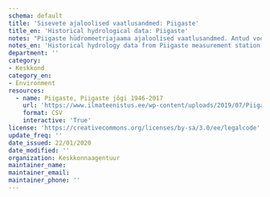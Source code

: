 ```yaml
---
schema: default
title: 'Sisevete ajaloolised vaatlusandmed: Piigaste'
title_en: 'Historical hydrological data: Piigaste'
notes: "Piigaste hüdromeetriajaama ajaloolised vaatlusandmed. Antud vooluhulgad on esitatud ühikus l/s. Kõikide jaamade andmed on Riigi Ilmateenistuse <a href=\"http://www.ilmateenistus.ee/siseveed/ajaloolised-vaatlusandmed/\">kodulehelt</a> tasuta kõigile kättesaadavad. Arvutatud on pikaajalised keskmised ja ajaloolised maksimaalsed/minimaalsed vooluhulgad."
notes_en: 'Historical hydrology data from Piigaste measurement station.'
department: ''
category:
- Keskkond
category_en:
- Environment
resources:
  - name: Piigaste, Piigaste jõgi 1946-2017
    url: 'https://www.ilmateenistus.ee/wp-content/uploads/2019/07/Piigaste-1946-2017.csv'
    format: CSV
    interactive: 'True'
license: 'https://creativecommons.org/licenses/by-sa/3.0/ee/legalcode'
update_freq: ''
date_issued: 22/01/2020
date_modified: ''
organization: Keskkonnaagentuur
maintainer_name: 
maintainer_email:
maintainer_phone: ''
---
```

